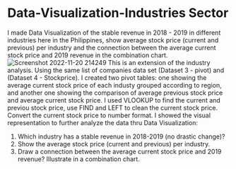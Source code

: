 # Data-Visualization-Industries Sector
I made Data Visualization of the stable revenue in 2018 - 2019 in different industries here in the Philippines, show average stock price (current and previous) per industry and the connection between the average current stock price and 2019 revenue in the combination chart.
![Screenshot 2022-11-20 214249](https://user-images.githubusercontent.com/118483157/202974256-0860d6dd-fd83-4bdc-b76f-851c91c00504.png)
This is an extension of the industry analysis. Using the same list of companies data set (Dataset 3 - pivot) and (Dataset 4 - Stockprice).
I created two pivot tables: one showing the average current stock price of each industy grouped according to region, and another one showing the comparison of average previous stock price and average current stock price.
I used VLOOKUP to find the current and previou stock price, use FIND and LEFT to clean the current stock price. Convert the current stock price to number format.
I showed the visual representation to further analyze the data thru Data Visualization:
1) Which industry has a stable revenue in 2018-2019 (no drastic change)?
2) Show the average stock price (current and previous) per industry.
3) Draw a connection between the average current stock price and 2019 revenue? Illustrate in a combination chart.
